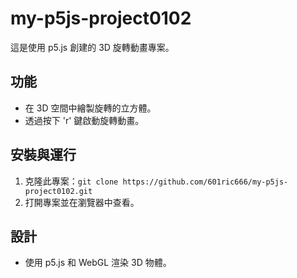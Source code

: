 # my-p5js-project0102

這是使用 p5.js 創建的 3D 旋轉動畫專案。

## 功能
- 在 3D 空間中繪製旋轉的立方體。
- 透過按下 'r' 鍵啟動旋轉動畫。

## 安裝與運行
1. 克隆此專案：`git clone https://github.com/601ric666/my-p5js-project0102.git`
2. 打開專案並在瀏覽器中查看。

## 設計
- 使用 p5.js 和 WebGL 渲染 3D 物體。
